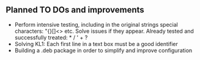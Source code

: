 Planned TO DOs and improvements
-------------------------------
* Perform intensive testing, including in the original strings special characters:
"{}[]<> etc. Solve issues if they appear. Already tested and successfully treated: * / ' + ?
* Solving KL1: Each first line in a text box must be a good identifier
* Building a .deb package in order to simplify and improve configuration
